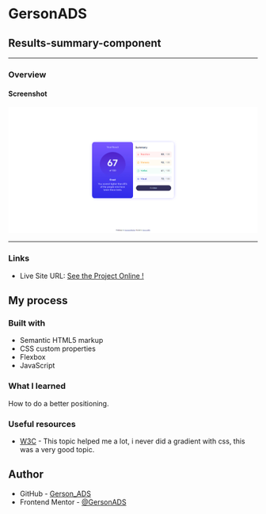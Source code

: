 # GersonADS
## Results-summary-component
---
### Overview
#### Screenshot

![](./screenshot.jpg)

---
### Links

- Live Site URL: [See the Project Online !](https://gersonads.github.io/Results-summary-component/)

## My process

### Built with

- Semantic HTML5 markup
- CSS custom properties
- Flexbox
- JavaScript

### What I learned

How to do a better positioning. 

### Useful resources

- [W3C](https://www.w3schools.com/css/css3_gradients.asp) - This topic helped me a lot, i never did a gradient with css, this was a very good topic. 

## Author

- GitHub - [Gerson_ADS](https://github.com/GersonADS)
- Frontend Mentor - [@GersonADS](https://www.frontendmentor.io/profile/GersonADS)
